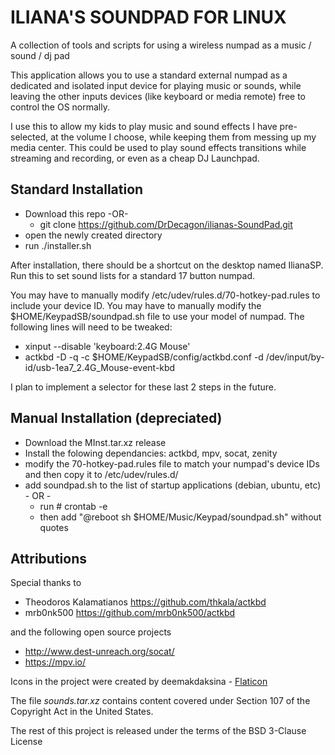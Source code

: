 # ILIANA'S SOUNDPAD FOR LINUX

A collection of tools and scripts for using a wireless numpad as a music / sound / dj pad

This application allows you to use a standard external numpad as a dedicated and isolated input device for playing music or sounds, while leaving the other inputs devices (like keyboard or media remote) free to control the OS normally.

I use this to allow my kids to play music and sound effects I have pre-selected, at the volume I choose, while keeping them from messing up my media center.  This could be used to play sound effects transitions while streaming and recording, or even as a cheap DJ Launchpad.



## Standard Installation

* Download this repo -OR-
  * git clone https://github.com/DrDecagon/ilianas-SoundPad.git
* open the newly created directory
* run ./installer.sh

After installation, there should be a shortcut on the desktop named IlianaSP. Run this to set sound lists for a standard 17 button numpad.

You may have to manually modify /etc/udev/rules.d/70-hotkey-pad.rules to include your device ID.
You may have to manually modify the $HOME/KeypadSB/soundpad.sh file to use your model of numpad. The following lines will need to be tweaked:
  * xinput --disable 'keyboard:2.4G Mouse'
  * actkbd -D -q -c $HOME/KeypadSB/config/actkbd.conf -d /dev/input/by-id/usb-1ea7_2.4G_Mouse-event-kbd

I plan to implement a selector for these last 2 steps in the future.



## Manual Installation (depreciated)

* Download the MInst.tar.xz release
* Install the folowing dependancies: actkbd, mpv, socat, zenity
* modify the 70-hotkey-pad.rules file to match your numpad's device IDs and then copy it to /etc/udev/rules.d/
* add soundpad.sh to the list of startup applications (debian, ubuntu, etc) - OR -
  * run # crontab -e
  * then add "@reboot sh $HOME/Music/Keypad/soundpad.sh" without quotes



## Attributions

Special thanks to
* Theodoros Kalamatianos https://github.com/thkala/actkbd
* mrb0nk500 https://github.com/mrb0nk500/actkbd 

and the following open source projects
* http://www.dest-unreach.org/socat/
* https://mpv.io/

Icons in the project were created by deemakdaksina - <a href="https://www.flaticon.com/free-icons/keypad" title="keypad icons">Flaticon</a> 

The file *sounds.tar.xz* contains content covered under Section 107 of the Copyright Act in the United States. 

The rest of this project is released under the terms of the BSD 3-Clause License
